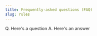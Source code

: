 ```yaml
---
title: Frequently-asked questions (FAQ)
slug: rules
---
```


Q. Here's a question
A. Here's an answer